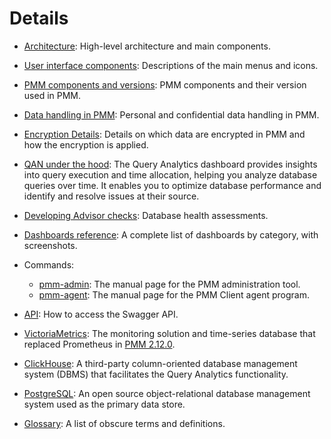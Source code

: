 # Details

- [Architecture](architecture.md): High-level architecture and main components.

- [User interface components](interface.md): Descriptions of the main menus and icons.

- [PMM components and versions](pmm_components_and_versions.md): PMM components and their version used in PMM.

- [Data handling in PMM](personal_data_handling): Personal and confidential data handling in PMM.

- [Encryption Details](/encryption.md): Details on which data are encrypted in PMM and how the encryption is applied.

- [QAN under the hood](query-analytics.md): The Query Analytics dashboard provides insights into query execution and time allocation, helping you analyze database queries over time. It enables you to optimize database performance and identify and resolve issues at their source.

- [Developing Advisor checks](develop-checks/index.md): Database health assessments.

- [Dashboards reference](dashboards/index.md): A complete list of dashboards by category, with screenshots.

- Commands:

  - [pmm-admin](commands/pmm-admin.md): The manual page for the PMM administration tool.
  - [pmm-agent](commands/pmm-agent.md): The manual page for the PMM Client agent program.

- [API](api.md): How to access the Swagger API.

- [VictoriaMetrics](victoria-metrics.md): The monitoring solution and time-series database that replaced Prometheus in [PMM 2.12.0](../release-notes/2.12.0.md).

- [ClickHouse](clickhouse.md):  A third-party column-oriented database management system (DBMS) that facilitates the Query Analytics functionality.

- [PostgreSQL](postgresql.md):  An open source object-relational database management system used as the primary data store.

- [Glossary](glossary.md): A list of obscure terms and definitions.

